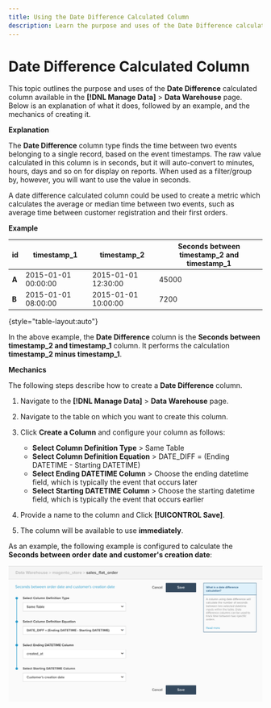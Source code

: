 ```yaml
---
title: Using the Date Difference Calculated Column
description: Learn the purpose and uses of the Date Difference calculated column.
---
```

# Date Difference Calculated Column

 This topic outlines the purpose and uses of the **Date Difference** calculated column available in the **[!DNL Manage Data]** > **Data Warehouse** page. Below is an explanation of what it does, followed by an example, and the mechanics of creating it.

**Explanation**

The **Date Difference** column type finds the time between two events belonging to a single record, based on the event timestamps. The raw value calculated in this column is in seconds, but it will auto-convert to minutes, hours, days and so on for display on reports. When used as a filter/group by, however, you will want to use the value in seconds.

A date difference calculated column could be used to create a metric which calculates the average or median time between two events, such as average time between customer registration and their first orders.

**Example**

|**id**|**timestamp_1**|**timestamp_2**|**Seconds between timestamp_2 and timestamp_1**|
|--- |--- |--- |--- |
|**A**|2015-01-01 00:00:00|2015-01-01 12:30:00|45000|
|**B**|2015-01-01 08:00:00|2015-01-01 10:00:00|7200|

{style="table-layout:auto"}


In the above example, the **Date Difference** column is the **Seconds between timestamp_2 and timestamp_1** column. It performs the calculation **timestamp_2 minus timestamp_1**.

**Mechanics**

The following steps describe how to create a **Date Difference** column.

1. Navigate to the **[!DNL Manage Data]** > **Data Warehouse** page.
1. Navigate to the table on which you want to create this column.
1. Click **Create a Column** and configure your column as follows:
    * **Select Column Definition Type** > Same Table
    * **Select Column Definition Equation** > DATE_DIFF = (Ending DATETIME - Starting DATETIME)
    * **Select Ending DATETIME Column** > Choose the ending datetime field, which is typically the event that occurs later
    * **Select Starting DATETIME Column** > Choose the starting datetime field, which is typically the event that occurs earlier

1. Provide a name to the column and Click **[!UICONTROL Save]**.
1. The column will be available to use **immediately**.

As an example, the following example is configured to calculate the **Seconds between order date and customer's creation date**:

![](../../assets/date_diff.png)
